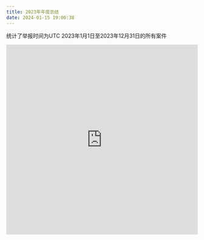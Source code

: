 ```yaml
---
title: 2023年年度总结
date: 2024-01-15 19:00:38
---
```

<!-- truncate -->
统计了举报时间为UTC 2023年1月1日至2023年12月31日的所有案件

<iframe src="https://player.bilibili.com/player.html?isOutside=true&aid=241309582&bvid=BV1Ue411H7JJ&cid=1407506002&p=1" scrolling="no" border="0" frameborder="no" framespacing="0" allowfullscreen="true" width="100%" height="500px"></iframe>

